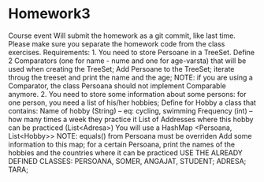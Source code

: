 # Homework3
Course event Will submit the homework as a git commit, like last time. Please make sure you separate the homework code from the class exercises.  Requirements:  1. You need to store Persoane in a TreeSet. Define 2 Comparators (one for name - nume and one for age-varsta) that will be used when creating the TreeSet;  Add Persoane to the TreeSet; iterate throug the treeset and print the name and the age; NOTE: if you are using a Comparator, the class Persoana should not implement Comparable anymore.   2. You need to store some information about some persons: for one person, you need a list of his/her hobbies;  Define for Hobby a class that contains:  Name of hobby (String) – eq: cycling, swimming Frequency (int) – how many times a week they practice it List of Addresses where this hobby can be practiced (List&lt;Adresa>) You will use a HashMap  &lt;Persoana, List&lt;Hobby>>  NOTE: equals() from Persoana must be overriden  Add some information to this map; for a certain Persoana, print the names of the hobbies and the countries where it can be practiced  USE THE ALREADY DEFINED CLASSES: PERSOANA, SOMER, ANGAJAT, STUDENT; ADRESA; TARA;
